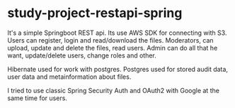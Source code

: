 # study-project-restapi-spring
It's a simple Springboot REST api. Its use AWS SDK for connecting with S3. 
Users can register, login and read/download the files.
Moderators, can upload, update and delete the files, read users. 
Admin can do all that he want, update/delete users, change roles and other. 

Hibernate used for work with postgres. 
Postgres used for stored audit data, user data and metainformation about files.

I tried to use classic Spring Security Auth and OAuth2 with Google at the same time 
for users.

